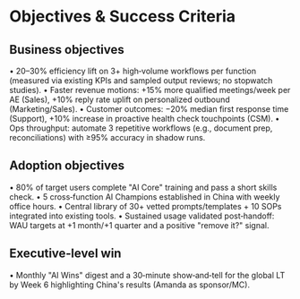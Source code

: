 # Objectives & Success Criteria

## Business objectives

• 20–30% efficiency lift on 3+ high‑volume workflows per function (measured via existing KPIs and sampled output reviews; no stopwatch studies).
• Faster revenue motions: +15% more qualified meetings/week per AE (Sales), +10% reply rate uplift on personalized outbound (Marketing/Sales).
• Customer outcomes: −20% median first response time (Support), +10% increase in proactive health check touchpoints (CSM).
• Ops throughput: automate 3 repetitive workflows (e.g., document prep, reconciliations) with ≥95% accuracy in shadow runs.

## Adoption objectives

• 80% of target users complete "AI Core" training and pass a short skills check.
• 5 cross‑function AI Champions established in China with weekly office hours.
• Central library of 30+ vetted prompts/templates + 10 SOPs integrated into existing tools.
• Sustained usage validated post‑handoff: WAU targets at +1 month/+1 quarter and a positive "remove it?" signal.

## Executive‑level win

• Monthly "AI Wins" digest and a 30‑minute show‑and‑tell for the global LT by Week 6 highlighting China's results (Amanda as sponsor/MC).
